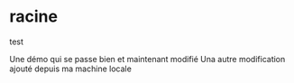 # racine
test

Une démo qui se passe bien
et maintenant modifié
Una autre modification ajouté depuis ma machine locale